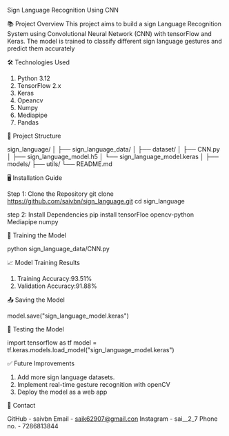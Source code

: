 Sign Language Recognition Using CNN

📚 Project Overview
This project aims to build a sign Language Recognition System using Convolutional Neural Network (CNN)
with tensorFlow and Keras. The model is trained to classify different sign language gestures and predict them accurately

🛠️ Technologies Used
1. Python 3.12
2. TensorFlow 2.x
3. Keras
4. Opeancv
5. Numpy
6. Mediapipe
7. Pandas

📂 Project Structure

   sign_language/
│
├── sign_language_data/
│   ├── dataset/
│   ├── CNN.py
│   ├── sign_language_model.h5
│   └── sign_language_model.keras
│
├── models/
├── utils/
└── README.md

🖥️ Installation Guide


Step 1: Clone the Repository
git clone https://github.com/saivbn/sign_language.git
cd sign_language


step 2: Install Dependencies
pip install tensorFloe opencv-python Mediapipe numpy

🚀 Training the Model


python sign_language_data/CNN.py


📈 Model Training Results


1. Training Accuracy:93.51%
2. Validation Accuracy:91.88%

📤 Saving the Model


model.save("sign_language_model.keras")

🧐 Testing the Model


import tensorflow as tf
model = tf.keras.models.load_model("sign_language_model.keras")

✅ Future Improvements


1. Add more sign language datasets.
2. Implement real-time gesture recognition with openCV
3. Deploy the model as a web app

📧 Contact


GitHub    - saivbn 
Email     - saik62907@gmail.con
Instagram - sai__2_7
Phone no. - 7286813844
